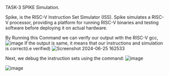TASK-3
SPIKE Simulation.

Spike, is the RISC-V Instruction Set Simulator (ISS).
Spike simulates a RISC-V processor, providing a platform for running RISC-V binaries and testing software before deploying it on actual hardware.

By Running this Command we can verify our output with the RISC-V gcc,
![image](https://github.com/Jeevithagowda21/VSD_Squadron_Mini/assets/142243440/43437fbd-a641-4562-a978-5a8888fc2874)
If the output is same, it means that our instructions and simulation is correct(i.e verified) 
![Screenshot 2024-06-25 162533](https://github.com/Jeevithagowda21/VSD_Squadron_Mini/assets/142243440/a4fbceac-99c9-4502-b09b-037fbc33560c)


Next, we debug the instruction sets using the command:
![image](https://github.com/Jeevithagowda21/VSD_Squadron_Mini/assets/142243440/a338d2b2-fbce-4093-b4c6-09516c787690)

![image](https://github.com/Jeevithagowda21/VSD_Squadron_Mini/assets/142243440/feee5b20-0bff-406c-ac41-a67d588d216a)











